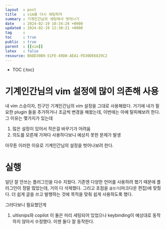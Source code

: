 ```yaml
---
layout  : post
title   : vim을 다시 세팅하자
summary : 기계인간님의 세팅에서 벗어나기 
date    : 2024-02-19 10:34:26 +0900
updated : 2024-02-19 12:30:21 +0900
tag     : 
toc     : true
public  : true
parent  : [[vim]]
latex   : false
resource: B6DD30B9-51FE-49D0-AEA1-FD30DE6829C2
---
```

* TOC
{:toc}

# 기계인간님의 vim 설정에 많이 의존해 사용
내 vim 스승이자, 친구인 기계인간님의 vim 설정을 그대로 사용해왔다. 거기에 내가 필요한 plugin 들을 추가하거나 조금씩 변경을 해왔는데, 이번에는 아예 탈피해보려 한다. 그 이유는 몇가지가 있는데

1. 많은 설정이 있어서 작은걸 바꾸기가 어려움
2. 의도를 모른채 가져다 사용하다보니 예상치 못한 문제가 발생

아무튼 이러한 이유로 기계인간님의 설정을 벗어나보려 한다.

# 실행
일단 잘 안쓰는 플러그인을 다수 지웠다. 기존엔 다양한 언어를 사용하려 했기 때문에 플러그인이 정말 많았는데, 거의 다 삭제했다. 그리고 초점을 `글쓰기`(마크다운 편집)에 맞췄다. 더 쉽게 글을 쓰고 발행하는 것에 목적을 맞춰 쉽게 사용하도록 했다.

그러다보니 필요했던게
1. ultisnips와 copilot
이 둘은 미리 세팅되어 있었으나 keybinding이 예상대로 동작하지 않아서 수정했다. 이젠 둘다 잘 동작한다. 

  
  
